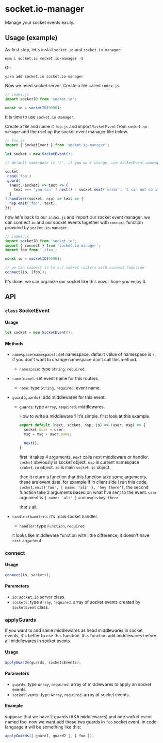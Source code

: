 # socket.io-manager

Manage your socket events easily.

## Usage (example)

As first step, let's install `socket.io` and `socket.io-manager`:

```
npm i socket.io socket.io-manager -S
```

Or:

```
yarn add socket.io socket.io-manager
```

Now we need socket server. Create a file called `index.js`.

```javascript
// index.js
import socketIO from 'socket.io';

const io = socketIO(9090);
```

It is time to use `socket.io-manager`.

Create a file and name it `foo.js` and import `SocketEvent` from `socket.io-manager` and then set up the socket event manager like below.

```javascript
// foo.js
import { SocketEvent } from 'socket.io-manager';

let socket = new SocketEvent();

// default namespace is '/', if you want change, use SocketEvent.namespace method.

socket
.name('foo')
.guard(
  (next, socket) => text => {
    text === 'you can' ? next() : socket.emit('error', 'I can not do it');
  }
).handler((socket, nsp) => text => {
  nsp.emit('foo', text);
});
```

now let's back to our `index.js` and import our socket event manager. we can connect `io` and our socket events together with `connect` function provided by `socket.io-manager`.

```javascript
// index.js
import socketIO from 'socket.io';
import { connect } from 'socket.io-manager';
import foo from './foo';

const io = socketIO(9090);

// we can connect io to our socket routers with connect function
connect(io, [foo]);
```

It's done. we can organize our socket like this now. I hope you enjoy it.

## API

### `class` SocketEvent

#### Usage

```javascript
let socket = new SocketEvent();
```

#### Methods

* `namespace(namespace)`: set namespace.  default value of namespace is `/`, if you don't want to change namespace don't call this method.
  * `namespace`: type `String`, `required`.
* `name(name)`: set event name for this routers.
  * `name`: type `String`, `required`. event name.
* `guard(guards)`: add middlewares for this event.
  * `guards`: type `Array`, `required`. middlewares.

    How to write a middleware ? it's simple. first look at this example.

    ```javascript
    export default (next, socket, nsp, io) => (user, msg) => {
      socket.user = user;
      msg = msg + user.name;

      next();
    }
    ```

    first, it takes 4 arguments, `next` calls next middleware or handler. `socket` obviously is socket object. `nsp` is current namespace `scoket.io` object. `io` is main `socket.io` object.

    then it return a function that this function take some arguments. these are event data. for example if in client side I run this code, `socket.emit('foo', { name: 'ali' }, 'hey there')`, the second function take 2 arguments based on what I've sent to the event. `user` argument is `{ name: 'ali' }` and `msg` is `hey there`.

    that's all.

* `handler(handler)`: it's main socket handler.
  * `handler`: type `Function`,  `required`.

  it looks like middleware function with little difference, it doesn't have `next` argument.

### connect

#### Usage
```javascript
connect(io, sockets);
```

#### Parameters

* `io`: `socket.io` server class.
* `sockets`: type `Array`, `required`. array of socket events created by `SocketEvent` class.

### applyGuards

if you want to add same middlewares as head middlewares in socket events, it's better to use this function. this function add middlewares before all middlewares in socket events.

#### Usage
```javascript
applyGuards(guards, socketsEvents);
```

#### Parameters
* `guards`: type `Array`, `required`. array of middlewares to apply on socket events.
* `socketEvents`: type `Array`, `required`. array of socket events.

#### Example

suppose that we have 2 guards (AKA middlewares) and one socket event named foo. now we want add these two guards in `foo` socket event. in code language it will be something like this:

```javascript
applyGuards([ guard1, guard2 ], [ foo ]);
```
